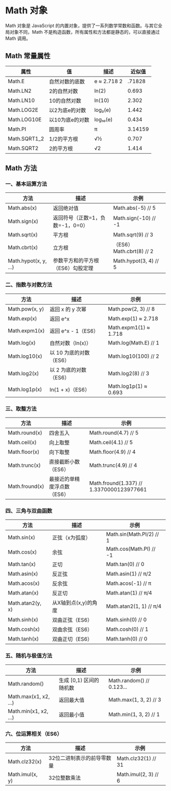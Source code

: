 # Math 对象

Math 对象是 JavaScript 的内置对象，提供了一系列数学常数和函数。与其它全局对象不同，Math 不是构造函数，所有属性和方法都是静态的，可以直接通过 Math 调用。

## Math 常量属性
属性	|值	|描述	|近似值
-|-|-|-
Math.E|		自然对数的底数|	e ≈ 2.718	2|.71828
Math.LN2|		2的自然对数|	ln(2)	|0.693
Math.LN10|		10的自然对数|	ln(10)	|2.302
Math.LOG2E|		以2为底e的对数|	log₂(e)	|1.442
Math.LOG10E|		以10为底e的对数|	log₁₀(e)	|0.434
Math.PI|		圆周率|	π	|3.14159
Math.SQRT1_2|		1/2的平方根|	√½	|0.707
Math.SQRT2|		2的平方根|	√2	|1.414

## Math 方法

### 一、基本运算方法
方法|	描述|	示例
---|---|---
Math.abs(x)	|返回绝对值|	Math.abs(-5) // 5
Math.sign(x)|	返回符号（正数=1，负数=-1，0=0）|	Math.sign(-10) // -1
Math.sqrt(x)|	平方根|	Math.sqrt(9) // 3
Math.cbrt(x)|	立方根|（ES6）	Math.cbrt(8) // 2
Math.hypot(x, y, ...)	|参数平方和的平方根（ES6）勾股定理	|Math.hypot(3, 4) // 5
### 二、指数与对数方法
方法|	描述|	示例
---|---|---
Math.pow(x, y)	|返回 x 的 y 次幂	|Math.pow(2, 3) // 8
Math.exp(x)	|返回 e^x	|Math.exp(1) ≈ 2.718
Math.expm1(x)	|返回 e^x - 1（ES6）	|Math.expm1(1) ≈ 1.718
Math.log(x)	|自然对数（ln(x)）	|Math.log(Math.E) // 1
Math.log10(x)	|以 10 为底的对数（ES6）|	Math.log10(100) // 2
Math.log2(x)	|以 2 为底的对数（ES6）	|Math.log2(8) // 3
Math.log1p(x)	|ln(1 + x)（ES6）	|Math.log1p(1) ≈ 0.693
### 三、取整方法
方法|	描述|	示例
---|---|---
Math.round(x)	|四舍五入|	Math.round(4.7) // 5
Math.ceil(x)	|向上取整|	Math.ceil(4.1) // 5
Math.floor(x)	|向下取整|	Math.floor(4.9) // 4
Math.trunc(x)	|直接截断小数（ES6）|	Math.trunc(4.9) // 4
Math.fround(x)|	最接近的单精度浮点数（ES6）|	Math.fround(1.337) // 1.3370000123977661
### 四、三角与双曲函数
方法|	描述|	示例
---|---|---
Math.sin(x)	|正弦（x为弧度）|	Math.sin(Math.PI/2) // 1
Math.cos(x)	|余弦|	Math.cos(Math.PI) // -1
Math.tan(x)	|正切|	Math.tan(0) // 0
Math.asin(x)	|反正弦|	Math.asin(1) // π/2
Math.acos(x)	|反余弦|	Math.acos(-1) // π
Math.atan(x)	|反正切|	Math.atan(1) // π/4
Math.atan2(y, x)	|从X轴到点(x,y)的角度|	Math.atan2(1, 1) // π/4
Math.sinh(x)	|双曲正弦（ES6）|	Math.sinh(0) // 0
Math.cosh(x)	|双曲余弦（ES6）|	Math.cosh(0) // 1
Math.tanh(x)	|双曲正切（ES6）|	Math.tanh(0) // 0
### 五、随机与极值方法
方法|	描述|	示例
---|---|---
Math.random()	|生成 [0,1) 区间的随机数|	Math.random() // 0.123...
Math.max(x1, x2, ...)	|返回最大值|	Math.max(1, 3, 2) // 3
Math.min(x1, x2, ...)	|返回最小值|	Math.min(1, 3, 2) // 1
### 六、位运算相关（ES6）
方法|	描述|	示例
---|---|---
Math.clz32(x)	|32位二进制表示的前导零数量|	Math.clz32(1) // 31
Math.imul(x, y)	|32位整数乘法|	Math.imul(2, 3) // 6
